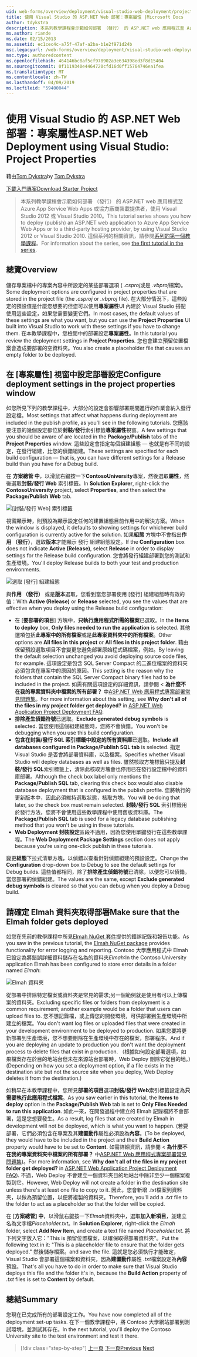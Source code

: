 ```yaml
---
uid: web-forms/overview/deployment/visual-studio-web-deployment/project-properties
title: 使用 Visual Studio 的 ASP.NET Web 部署：專案屬性 |Microsoft Docs
author: tdykstra
description: 本系列教學課程會示範如何部署 （發行） 的 ASP.NET web 應用程式至 Azure App Service Web Apps 或協力廠商裝載提供者，使用...
ms.author: riande
ms.date: 02/15/2013
ms.assetid: ec1cec4c-a75f-47af-a2ba-b1e2f971d24b
msc.legacyurl: /web-forms/overview/deployment/visual-studio-web-deployment/project-properties
msc.type: authoredcontent
ms.openlocfilehash: 464146bc8af5cf978902a3e634398ed3f8d15404
ms.sourcegitcommit: 0f1119340e4464720cfd16d0ff15764746ea1fea
ms.translationtype: MT
ms.contentlocale: zh-TW
ms.lasthandoff: 04/09/2019
ms.locfileid: "59400044"
---
```

# <a name="aspnet-web-deployment-using-visual-studio-project-properties"></a><span data-ttu-id="4f604-103">使用 Visual Studio 的 ASP.NET Web 部署：專案屬性</span><span class="sxs-lookup"><span data-stu-id="4f604-103">ASP.NET Web Deployment using Visual Studio: Project Properties</span></span>

<span data-ttu-id="4f604-104">藉由[Tom Dykstra](https://github.com/tdykstra)</span><span class="sxs-lookup"><span data-stu-id="4f604-104">by [Tom Dykstra](https://github.com/tdykstra)</span></span>

[<span data-ttu-id="4f604-105">下載入門專案</span><span class="sxs-lookup"><span data-stu-id="4f604-105">Download Starter Project</span></span>](http://go.microsoft.com/fwlink/p/?LinkId=282627)

> <span data-ttu-id="4f604-106">本系列教學課程會示範如何部署 （發行） 的 ASP.NET web 應用程式至 Azure App Service Web Apps 或協力廠商裝載提供者，使用 Visual Studio 2012 或 Visual Studio 2010。</span><span class="sxs-lookup"><span data-stu-id="4f604-106">This tutorial series shows you how to deploy (publish) an ASP.NET web application to Azure App Service Web Apps or to a third-party hosting provider, by using Visual Studio 2012 or Visual Studio 2010.</span></span> <span data-ttu-id="4f604-107">這個系列的相關資訊，請參閱[系列的第一個教學課程](introduction.md)。</span><span class="sxs-lookup"><span data-stu-id="4f604-107">For information about the series, see [the first tutorial in the series](introduction.md).</span></span>


## <a name="overview"></a><span data-ttu-id="4f604-108">總覽</span><span class="sxs-lookup"><span data-stu-id="4f604-108">Overview</span></span>

<span data-ttu-id="4f604-109">儲存專案檔中的專案內容中所設定的某些部署選項 ( *.csproj*或是 *.vbproj*檔案)。</span><span class="sxs-lookup"><span data-stu-id="4f604-109">Some deployment options are configured in project properties that are stored in the project file (the *.csproj* or *.vbproj* file).</span></span> <span data-ttu-id="4f604-110">在大部分情況下，這些設定的預設值是什麼您想要的但您可以使用**專案屬性**UI 內建於 Visual Studio 搭配使用這些設定，如果您需要變更它們。</span><span class="sxs-lookup"><span data-stu-id="4f604-110">In most cases, the default values of these settings are what you want, but you can use the **Project Properties** UI built into Visual Studio to work with these settings if you have to change them.</span></span> <span data-ttu-id="4f604-111">在本教學課程中，您檢閱中的部署設定**專案屬性**。</span><span class="sxs-lookup"><span data-stu-id="4f604-111">In this tutorial you review the deployment settings in **Project Properties**.</span></span> <span data-ttu-id="4f604-112">您也會建立預留位置檔案會造成要部署的空資料夾。</span><span class="sxs-lookup"><span data-stu-id="4f604-112">You also create a placeholder file that causes an empty folder to be deployed.</span></span>

## <a name="configure-deployment-settings-in-the-project-properties-window"></a><span data-ttu-id="4f604-113">在 [專案屬性] 視窗中設定部署設定</span><span class="sxs-lookup"><span data-stu-id="4f604-113">Configure deployment settings in the project properties window</span></span>

<span data-ttu-id="4f604-114">如您所見下列的教學課程中，大部分的設定會影響部署期間進行的作業會納入發行設定檔。</span><span class="sxs-lookup"><span data-stu-id="4f604-114">Most settings that affect what happens during deployment are included in the publish profile, as you'll see in the following tutorials.</span></span> <span data-ttu-id="4f604-115">您應該要注意的幾個設定都位於**封裝/發行**索引標籤**專案屬性**視窗。</span><span class="sxs-lookup"><span data-stu-id="4f604-115">A few settings that you should be aware of are located in the **Package/Publish** tabs of the **Project Properties** window.</span></span> <span data-ttu-id="4f604-116">這些設定會指定每個組建組態 — 也就是有不同的設定，在發行組建，比您的偵錯組建。</span><span class="sxs-lookup"><span data-stu-id="4f604-116">These settings are specified for each build configuration — that is, you can have different settings for a Release build than you have for a Debug build.</span></span>

<span data-ttu-id="4f604-117">在 **方案總管 中**，以滑鼠右鍵按一下**ContosoUniversity**專案，然後選取**屬性**，然後選取**封裝/發行 Web** 索引標籤。</span><span class="sxs-lookup"><span data-stu-id="4f604-117">In **Solution Explorer**, right-click the **ContosoUniversity** project, select **Properties**, and then select the **Package/Publish Web** tab.</span></span>

![[封裝/發行 Web] 索引標籤](project-properties/_static/image1.png)

<span data-ttu-id="4f604-119">視窗顯示時，則預設為顯示設定任何的建置組態目前作用中的解決方案。</span><span class="sxs-lookup"><span data-stu-id="4f604-119">When the window is displayed, it defaults to showing settings for whichever build configuration is currently active for the solution.</span></span> <span data-ttu-id="4f604-120">如果**組態** 方塊中不會指出**作用 （發行）**，選取**版本**才能顯示 發行 組建組態設定。</span><span class="sxs-lookup"><span data-stu-id="4f604-120">If the **Configuration** box does not indicate **Active (Release)**, select **Release** in order to display settings for the Release build configuration.</span></span> <span data-ttu-id="4f604-121">您會將發行組建部署到您的測試和生產環境。</span><span class="sxs-lookup"><span data-stu-id="4f604-121">You'll deploy Release builds to both your test and production environments.</span></span>

![選取 [發行] 組建組態](project-properties/_static/image2.png)

<span data-ttu-id="4f604-123">與**作用 （發行）** 或是**版本**選取，您看到當您部署使用 [發行] 組建組態時有效的值：</span><span class="sxs-lookup"><span data-stu-id="4f604-123">With **Active (Release)** or **Release** selected, you see the values that are effective when you deploy using the Release build configuration:</span></span>

- <span data-ttu-id="4f604-124">在 [**要部署的項目**] 方塊中，**只執行應用程式所需的檔案**已選取。</span><span class="sxs-lookup"><span data-stu-id="4f604-124">In the **Items to deploy** box, **Only files needed to run the application** is selected.</span></span> <span data-ttu-id="4f604-125">其他選項包括**此專案中的所有檔案**或是**此專案資料夾中的所有檔案**。</span><span class="sxs-lookup"><span data-stu-id="4f604-125">Other options are **All files in this project** or **All files in this project folder**.</span></span> <span data-ttu-id="4f604-126">藉由保留預設選取項目不會變更您避免部署原始程式碼檔案，例如。</span><span class="sxs-lookup"><span data-stu-id="4f604-126">By leaving the default selection unchanged you avoid deploying source code files, for example.</span></span> <span data-ttu-id="4f604-127">這項設定是包含 SQL Server Compact 的二進位檔案的資料夾必須包含在專案中的原因的原因。</span><span class="sxs-lookup"><span data-stu-id="4f604-127">This setting is the reason why the folders that contain the SQL Server Compact binary files had to be included in the project.</span></span> <span data-ttu-id="4f604-128">如需有關這項設定的詳細資訊，請參閱 <<c0>  **為什麼不在我的專案資料夾中檔案的所有部署？** 中[ASP.NET Web 應用程式專案部署常見問題集](https://msdn.microsoft.com/library/ee942158.aspx)。</span><span class="sxs-lookup"><span data-stu-id="4f604-128">For more information about this setting, see **Why don't all of the files in my project folder get deployed?** in [ASP.NET Web Application Project Deployment FAQ](https://msdn.microsoft.com/library/ee942158.aspx).</span></span>
- <span data-ttu-id="4f604-129">**排除產生偵錯符號**已選取。</span><span class="sxs-lookup"><span data-stu-id="4f604-129">**Exclude generated debug symbols** is selected.</span></span> <span data-ttu-id="4f604-130">當您使用這個組建組態時，您將不會偵錯。</span><span class="sxs-lookup"><span data-stu-id="4f604-130">You won't be debugging when you use this build configuration.</span></span>
- <span data-ttu-id="4f604-131">**包含在封裝/發行 SQL 索引標籤中設定的所有資料庫**已選取。</span><span class="sxs-lookup"><span data-stu-id="4f604-131">**Include all databases configured in Package/Publish SQL tab** is selected.</span></span> <span data-ttu-id="4f604-132">指定 Visual Studio 是否會將部署資料庫，以及檔案。</span><span class="sxs-lookup"><span data-stu-id="4f604-132">Specifies whether Visual Studio will deploy databases as well as files.</span></span> <span data-ttu-id="4f604-133">雖然核取方塊標籤只提及**封裝/發行 SQL**索引標籤上，清除此核取方塊會也停用已在發行設定檔中的資料庫部署。</span><span class="sxs-lookup"><span data-stu-id="4f604-133">Although the check box label only mentions the **Package/Publish SQL** tab, clearing this check box would also disable database deployment that is configured in the publish profile.</span></span> <span data-ttu-id="4f604-134">您將執行的更新版本中，因此必須維持選取狀態，核取方塊。</span><span class="sxs-lookup"><span data-stu-id="4f604-134">You will be doing that later, so the check box must remain selected.</span></span> <span data-ttu-id="4f604-135">**封裝/發行 SQL**  索引標籤用於發行方法，您將不會使用這些教學課程中使用舊版資料庫。</span><span class="sxs-lookup"><span data-stu-id="4f604-135">The **Package/Publish SQL** tab is used for a legacy database publishing method that you won't be using in these tutorials.</span></span>
- <span data-ttu-id="4f604-136">**Web Deployment 封裝設定**區段不適用，因為您使用單鍵發行在這些教學課程。</span><span class="sxs-lookup"><span data-stu-id="4f604-136">The **Web Deployment Package Settings** section does not apply because you're using one-click publish in these tutorials.</span></span>

<span data-ttu-id="4f604-137">變更**組態**下拉式清單方塊，以偵錯以查看針對偵錯組建的預設設定。</span><span class="sxs-lookup"><span data-stu-id="4f604-137">Change the **Configuration** drop-down box to Debug to see the default settings for Debug builds.</span></span> <span data-ttu-id="4f604-138">這些值都相同，除了**排除產生偵錯符號**已清除，以便您可以偵錯，當您部署的偵錯組建。</span><span class="sxs-lookup"><span data-stu-id="4f604-138">The values are the same, except **Exclude generated debug symbols** is cleared so that you can debug when you deploy a Debug build.</span></span>

## <a name="make-sure-that-the-elmah-folder-gets-deployed"></a><span data-ttu-id="4f604-139">請確定 Elmah 資料夾取得部署</span><span class="sxs-lookup"><span data-stu-id="4f604-139">Make sure that the Elmah folder gets deployed</span></span>

<span data-ttu-id="4f604-140">如您在先前的教學課程中所見[Elmah NuGet 套件](http://www.hanselman.com/blog/NuGetPackageOfTheWeek7ELMAHErrorLoggingModulesAndHandlersWithSQLServerCompact.aspx)提供的錯誤記錄和報告功能。</span><span class="sxs-lookup"><span data-stu-id="4f604-140">As you saw in the previous tutorial, the [Elmah NuGet package](http://www.hanselman.com/blog/NuGetPackageOfTheWeek7ELMAHErrorLoggingModulesAndHandlersWithSQLServerCompact.aspx) provides functionality for error logging and reporting.</span></span> <span data-ttu-id="4f604-141">Contoso 大學應用程式中 Elmah 已設定為將錯誤詳細資料儲存在名為的資料夾*Elmah*:</span><span class="sxs-lookup"><span data-stu-id="4f604-141">In the Contoso University application Elmah has been configured to store error details in a folder named *Elmah*:</span></span>

![Elmah 資料夾](project-properties/_static/image3.png)

<span data-ttu-id="4f604-143">從部署中排除特定檔案或資料夾是常見的需求;另一個範例就是使用者可以上傳檔案的資料夾。</span><span class="sxs-lookup"><span data-stu-id="4f604-143">Excluding specific files or folders from deployment is a common requirement; another example would be a folder that users can upload files to.</span></span> <span data-ttu-id="4f604-144">您不想記錄檔，或上傳您的開發環境，可供部署到生產環境中所建立的檔案。</span><span class="sxs-lookup"><span data-stu-id="4f604-144">You don't want log files or uploaded files that were created in your development environment to be deployed to production.</span></span> <span data-ttu-id="4f604-145">如果您要將更新部署到生產環境，您不想要刪除在生產環境中存在的檔案，部署程序。</span><span class="sxs-lookup"><span data-stu-id="4f604-145">And if you are deploying an update to production you don't want the deployment process to delete files that exist in production.</span></span> <span data-ttu-id="4f604-146">（根據如何設定部署選項，如果檔案存在於目的地站台但未在來源站台部署時，Web Deploy 刪除它從目的地。）</span><span class="sxs-lookup"><span data-stu-id="4f604-146">(Depending on how you set a deployment option, if a file exists in the destination site but not the source site when you deploy, Web Deploy deletes it from the destination.)</span></span>

<span data-ttu-id="4f604-147">如稍早在本教學課程中，您所見**部署的項目**選項**封裝/發行 Web**索引標籤設定為**只需要執行此應用程式檔案**。</span><span class="sxs-lookup"><span data-stu-id="4f604-147">As you saw earlier in this tutorial, the **Items to deploy** option in the **Package/Publish Web** tab is set to **Only Files Needed to run this application**.</span></span> <span data-ttu-id="4f604-148">如此一來，在開發過程中建立的 Elmah 記錄檔將不會部署，這是您想要發生。</span><span class="sxs-lookup"><span data-stu-id="4f604-148">As a result, log files that are created by Elmah in development will not be deployed, which is what you want to happen.</span></span> <span data-ttu-id="4f604-149">(若要部署，它們必須包含在專案及其**建置動作**屬性必須設為**內容**。</span><span class="sxs-lookup"><span data-stu-id="4f604-149">(To be deployed, they would have to be included in the project and their **Build Action** property would have to be set to **Content**.</span></span> <span data-ttu-id="4f604-150">如需詳細資訊，請參閱 <<c0>  **為什麼不在我的專案資料夾中檔案的所有部署？** 中[ASP.NET Web 應用程式專案部署常見問題集](https://msdn.microsoft.com/library/ee942158.aspx))。</span><span class="sxs-lookup"><span data-stu-id="4f604-150">For more information, see **Why don't all of the files in my project folder get deployed?** in [ASP.NET Web Application Project Deployment FAQ](https://msdn.microsoft.com/library/ee942158.aspx)).</span></span> <span data-ttu-id="4f604-151">不過，Web Deploy 不會建立一個資料夾目的地站台中除非至少一個檔案複製到它。</span><span class="sxs-lookup"><span data-stu-id="4f604-151">However, Web Deploy will not create a folder in the destination site unless there's at least one file to copy to it.</span></span> <span data-ttu-id="4f604-152">因此，您會新增 *.txt*檔案到資料夾，以做為預留位置，以便將複製的資料夾。</span><span class="sxs-lookup"><span data-stu-id="4f604-152">Therefore, you'll add a *.txt* file to the folder to act as a placeholder so that the folder will be copied.</span></span>

<span data-ttu-id="4f604-153">在 [**方案總管] 中**，以滑鼠右鍵按一下*Elmah*資料夾中，選取**加入新項目**，並建立名為文字檔*Placeholder.txt*。</span><span class="sxs-lookup"><span data-stu-id="4f604-153">In **Solution Explorer**, right-click the *Elmah* folder, select **Add New Item**, and create a text file named *Placeholder.txt*.</span></span> <span data-ttu-id="4f604-154">將下列文字放入它："This is 預留位置檔案，以確保取得部署資料夾"。</span><span class="sxs-lookup"><span data-stu-id="4f604-154">Put the following text in it: "This is a placeholder file to ensure that the folder gets deployed."</span></span> <span data-ttu-id="4f604-155">然後儲存檔案。</span><span class="sxs-lookup"><span data-stu-id="4f604-155">and save the file.</span></span> <span data-ttu-id="4f604-156">這就是您必須執行才能確定，Visual Studio 會部署這個檔案和資料夾，因為**建置動作**屬性 *.txt*檔案設定為**內容**預設。</span><span class="sxs-lookup"><span data-stu-id="4f604-156">That's all you have to do in order to make sure that Visual Studio deploys this file and the folder it's in, because the **Build Action** property of *.txt* files is set to **Content** by default.</span></span>

## <a name="summary"></a><span data-ttu-id="4f604-157">總結</span><span class="sxs-lookup"><span data-stu-id="4f604-157">Summary</span></span>

<span data-ttu-id="4f604-158">您現在已完成所有的部署設定工作。</span><span class="sxs-lookup"><span data-stu-id="4f604-158">You have now completed all of the deployment set-up tasks.</span></span> <span data-ttu-id="4f604-159">在下一個教學課程中，將 Contoso 大學網站部署到測試環境，並測試其存在。</span><span class="sxs-lookup"><span data-stu-id="4f604-159">In the next tutorial, you'll deploy the Contoso University site to the test environment and test it there.</span></span>

> [!div class="step-by-step"]
> <span data-ttu-id="4f604-160">[上一頁](web-config-transformations.md)
> [下一頁](deploying-to-iis.md)</span><span class="sxs-lookup"><span data-stu-id="4f604-160">[Previous](web-config-transformations.md)
[Next](deploying-to-iis.md)</span></span>

